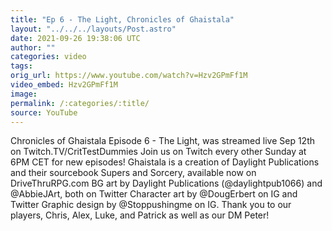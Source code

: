 ```yaml
---
title: "Ep 6 - The Light, Chronicles of Ghaistala"
layout: "../../../layouts/Post.astro"
date: 2021-09-26 19:38:06 UTC
author: ""
categories: video
tags: 
orig_url: https://www.youtube.com/watch?v=Hzv2GPmFf1M
video_embed: Hzv2GPmFf1M
image:
permalink: /:categories/:title/
source: YouTube
---
```

Chronicles of Ghaistala Episode 6 - The Light, was streamed live Sep 12th on Twitch.TV/CritTestDummies Join us on Twitch every other Sunday at 6PM CET for new episodes! Ghaistala is a creation of Daylight Publications and their sourcebook Supers and Sorcery, available now on DriveThruRPG.com BG art by Daylight Publications (@daylightpub1066) and @AbbieJArt, both on Twitter Character art by @DougErbert on IG and Twitter Graphic design by @Stoppushingme on IG. Thank you to our players, Chris, Alex, Luke, and Patrick as well as our DM Peter!